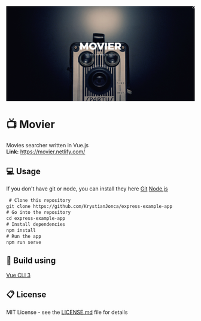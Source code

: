 <img alt="Preview" src="https://raw.githubusercontent.com/KrystianJonca/movier/master/preview.png"/>
<br/>

# 📺 Movier
Movies searcher written in Vue.js <br/>
**Link:** https://movier.netlify.com/

## 💻 Usage
If you don't have git or node, you can install they here [Git](https://git-scm.com/downloads "Git") [Node.js](https://nodejs.org/en/download/ "Node.js")

     # Clone this repository
    git clone https://github.com/KrystianJonca/express-example-app
    # Go into the repository
    cd express-example-app
    # Install dependencies
    npm install
    # Run the app
    npm run serve

## 🔧 Build using
[Vue CLI 3](https://cli.vuejs.org/)

## 📋 License
MIT License - see the [LICENSE.md](LICENSE) file for details
